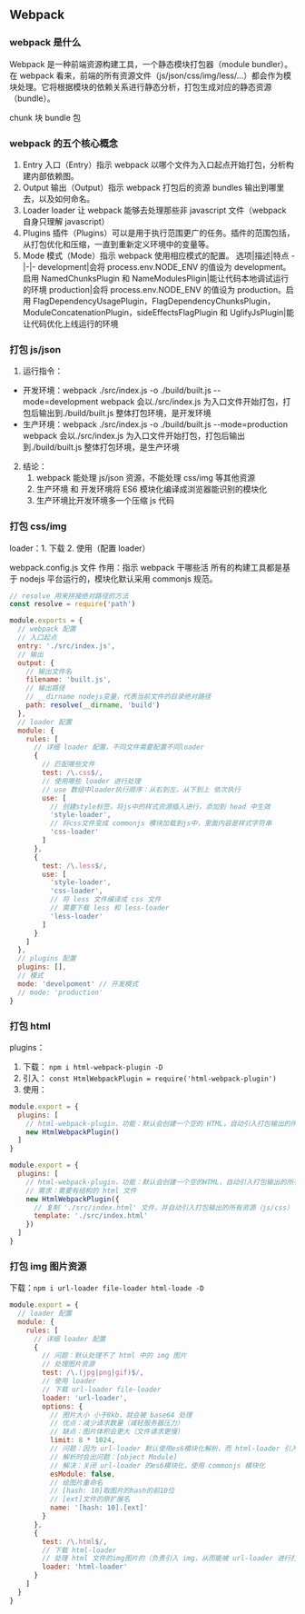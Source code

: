 ## Webpack

### webpack 是什么

Webpack 是一种前端资源构建工具，一个静态模块打包器（module bundler）。
在 webpack 看来，前端的所有资源文件（js/json/css/img/less/...）都会作为模块处理。它将根据模块的依赖关系进行静态分析，打包生成对应的静态资源（bundle）。

chunk 块
bundle 包

### webpack 的五个核心概念

1. Entry
   入口（Entry）指示 webpack 以哪个文件为入口起点开始打包，分析构建内部依赖图。
2. Output
   输出（Output）指示 webpack 打包后的资源 bundles 输出到哪里去，以及如何命名。
3. Loader
   loader 让 webpack 能够去处理那些非 javascript 文件（webpack 自身只理解
   javascript）
4. Plugins
   插件（Plugins）可以是用于执行范围更广的任务。插件的范围包括，从打包优化和压缩，一直到重新定义环境中的变量等。
5. Mode
   模式（Mode）指示 webpack 使用相应模式的配置。
   选项|描述|特点
   -|-|-
   development|会将 process.env.NODE_ENV 的值设为 development。启用 NamedChunksPlugin 和 NameModulesPligin|能让代码本地调试运行的环境
   production|会将 process.env.NODE_ENV 的值设为 production。启用 FlagDependencyUsagePlugin，FlagDependencyChunksPlugin，ModuleConcatenationPlugin，sideEffectsFlagPlugin 和 UglifyJsPlugin|能让代码优化上线运行的环境

### 打包 js/json

1. 运行指令：

- 开发环境：webpack ./src/index.js -o ./build/built.js --mode=development
  webpack 会以./src/index.js 为入口文件开始打包，打包后输出到./build/built.js
  整体打包环境，是开发环境
- 生产环境：webpack ./src/index.js -o ./build/built.js --mode=production
  webpack 会以./src/index.js 为入口文件开始打包，打包后输出到./build/built.js
  整体打包环境，是生产环境

2. 结论：
   1. webpack 能处理 js/json 资源，不能处理 css/img 等其他资源
   2. 生产环境 和 开发环境将 ES6 模块化编译成浏览器能识别的模块化
   3. 生产环境比开发环境多一个压缩 js 代码

### 打包 css/img

loader：1. 下载 2. 使用（配置 loader）

webpack.config.js 文件
作用：指示 webpack 干哪些活
所有的构建工具都是基于 nodejs 平台运行的，模块化默认采用 commonjs 规范。

```js
// resolve 用来拼接绝对路径的方法
const resolve = require('path')

module.exports = {
  // webpack 配置
  // 入口起点
  entry: './src/index.js',
  // 输出
  output: {
    // 输出文件名
    filename: 'built.js',
    // 输出路径
    // __dirname nodejs变量，代表当前文件的目录绝对路径
    path: resolve(__dirname, 'build')
  },
  // loader 配置
  module: {
    rules: [
      // 详细 loader 配置，不同文件需要配置不同loader
      {
        // 匹配哪些文件
        test: /\.css$/,
        // 使用哪些 loader 进行处理
        // use 数组中loader执行顺序：从右到左，从下到上 依次执行
        use: [
          // 创建style标签，将js中的样式资源插入进行，添加到 head 中生效
          'style-loader',
          // 将css文件变成 commonjs 模块加载到js中，里面内容是样式字符串
          'css-loader'
        ]
      },
      {
        test: /\.less$/,
        use: [
          'style-loader',
          'css-loader',
          // 将 less 文件编译成 css 文件
          // 需要下载 less 和 less-loader
          'less-loader'
        ]
      }
    ]
  },
  // plugins 配置
  plugins: [],
  // 模式
  mode: 'develpoment' // 开发模式
  // mode: 'production'
}
```

### 打包 html

plugins：

1.  下载：
    `npm i html-webpack-plugin -D`
2.  引入：
    `const HtmlWebpackPlugin = require('html-webpack-plugin')`
3.  使用：

```js
module.export = {
  plugins: [
    // html-webpack-plugin，功能：默认会创建一个空的 HTML，自动引入打包输出的所有资源（js/css）
    new HtmlWebpackPlugin()
  ]
}
```

```js
module.export = {
  plugins: [
    // html-webpack-plugin，功能：默认会创建一个空的HTML，自动引入打包输出的所有资源（js/css）
    // 需求：需要有结构的 html 文件
    new HtmlWebpackPlugin({
      // 复制 './src/index.html' 文件，并自动引入打包输出的所有资源（js/css）
      template: './src/index.html'
    })
  ]
}
```

### 打包 img 图片资源

下载：`npm i url-loader file-loader html-loade -D`

```js
module.export = {
  // loader 配置
  module: {
    rules: [
      // 详细 loader 配置
      {
        // 问题：默认处理不了 html 中的 img 图片
        // 处理图片资源
        test: /\.(jpg|png|gif)$/,
        // 使用 loader
        // 下载 url-loader file-loader
        loader: 'url-loader',
        options: {
          // 图片大小 小于8kb，就会被 base64 处理
          // 优点：减少请求数量（减轻服务器压力）
          // 缺点：图片体积会更大（文件请求更慢）
          limit: 8 * 1024,
          // 问题：因为 url-loader 默认使用es6模块化解析，而 html-loader 引入图片是commonjs
          // 解析时会出问题：[object Module]
          // 解决：关闭 url-loader 的es6模块化，使用 commonjs 模块化
          esModule: false,
          // 给图片重命名
          // [hash: 10]取图片的hash的前10位
          // [ext]文件的原扩展名
          name: '[hash: 10].[ext]'
        }
      },
      {
        test: /\.html$/,
        // 下载 html-loader
        // 处理 html 文件的img图片的（负责引入 img，从而能被 url-loader 进行打包处理）
        loader: 'html-loader'
      }
    ]
  }
}
```
